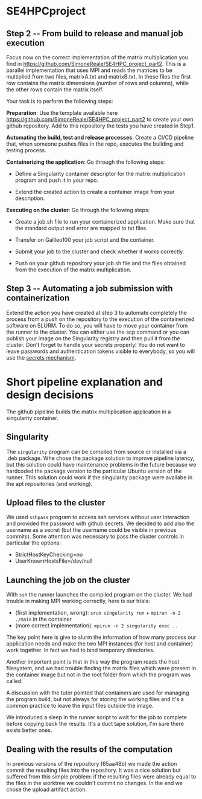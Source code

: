 # SE4HPCproject

## Step 2 -- From build to release and manual job execution 

Focus now on the correct implementation of the matrix multiplication you
find in <https://github.com/SimoneReale/SE4HPC_project_part2>. This is a
parallel implementation that uses MPI and reads the matrices to be
multiplied from two files, matrixA.txt and matrixB.txt. In these files
the first row contains the matrix dimensions (number of rows and
columns), while the other rows contain the matrix itself.

Your task is to perform the following steps:

**Preparation**: Use the template available here
<https://github.com/SimoneReale/SE4HPC_project_part2> to create your own
github repository. Add to this repository the tests you have created in
Step1.

**Automating the build, test and release processes**: Create a CI/CD
pipeline that, when someone pushes files in the repo, executes the
building and testing process.

**Containerizing the application**: Go through the following steps:

-   Define a Singularity container descriptor for the matrix
    multiplication program and push it in your repo.

-   Extend the created action to create a container image from your
    description.

**Executing on the cluster**: Go through the following steps:

-   Create a job.sh file to run your containerized application. Make
    sure that the standard output and error are mapped to txt files.

-   Transfer on Galileo100 your job script and the container.

-   Submit your job to the cluster and check whether it works correctly.

-   Push on your github repository your job.sh file and the files
    obtained from the execution of the matrix multiplication.

## Step 3 -- Automating a job submission with containerization 

Extend the action you have created at step 3 to automate completely the
process from a push on the repository to the execution of the
containerized software on SLURM. To do so, you will have to move your
container from the runner to the cluster. You can either use the scp
command or you can publish your image on the Singularity registry and
then pull it from the cluster. Don't forget to handle your secrets
properly! You do not want to leave passwords and authentication tokens
visible to everybody, so you will use the [secrets
mechanism](https://docs.github.com/en/actions/security-guides/using-secrets-in-github-actions?tool=cli).


# Short pipeline explanation and design decisions
The github pipeline builds the matrix multiplication application in a singularity container.

## Singularity
The `singularity` program can be compiled from source or installed via a .deb package. Whe chose the package solution to improve pipeline latency, but this solution could have maintenance problems in the future because we hardcoded the package version to the particular Ubuntu version of the runner. This solution could work if the singularity package were availabe in the apt repositories (and working).

## Upload files to the cluster
We used `sshpass` program to access ssh services without user interaction and provided the password with github secrets.
We decided to add also the username as a secret (but the username could be visible in previous commits). Some attention was necessary to pass the cluster controls in particular the options:
 * StrictHostKeyChecking=no
 * UserKnownHostsFile=/dev/null

## Launching the job on the cluster
With `ssh` the runner launches the compiled program on the cluster. We had trouble in making MPI working correctly, here is our trials:
 * (first implementation, wrong): `srun singularity run` + `mpirun -n 2 ./main` in the container
 * (more correct implementation): `mpirun -n 2 singularity exec ..`

The key point here is give to slurm the information of how many process our application needs and make the two MPI instances (for host and container) work together. In fact we had to bind temporary directories.

Another important point is that in this way the program reads the host filesystem, and we had trouble finding the matrix files which were present in the container image but not in the root folder from which the program was called.

A discussion with the tutor pointed that containers are used for managing the program build, but not always for storing the working files and it's a common practice to leave the input files outside the image.

We introduced a sleep in the runner script to wait for the job to complete before copying back the results. It's a duct tape solution, I'm sure there exists better ones.


## Dealing with the results of the computation
In previous versions of the repository (65aa48b) we made the action commit the resulting files into the repository. It was a nice solution but suffered from this simple problem: if the resulting files were already equal to the files in the worktree we couldn't commit no changes. In the end we chose the upload artifact action.
